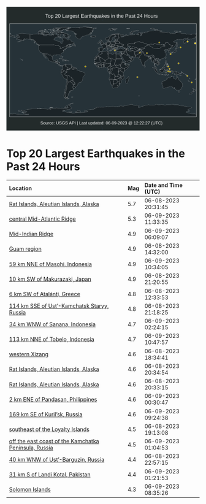 ![Map](./map.png)

# Top 20 Largest Earthquakes in the Past 24 Hours

| Location | Mag | Date and Time (UTC) |
|:---|:---|:---|
| [Rat Islands, Aleutian Islands, Alaska](https://earthquake.usgs.gov/earthquakes/eventpage/us7000k782) | 5.7 | 06-08-2023 20:31:45 |
| [central Mid-Atlantic Ridge](https://earthquake.usgs.gov/earthquakes/eventpage/us7000k7bx) | 5.3 | 06-09-2023 11:33:35 |
| [Mid-Indian Ridge](https://earthquake.usgs.gov/earthquakes/eventpage/us7000k7ax) | 4.9 | 06-09-2023 06:09:07 |
| [Guam region](https://earthquake.usgs.gov/earthquakes/eventpage/us7000k754) | 4.9 | 06-08-2023 14:32:00 |
| [59 km NNE of Masohi, Indonesia](https://earthquake.usgs.gov/earthquakes/eventpage/us7000k7bn) | 4.9 | 06-09-2023 10:34:05 |
| [10 km SW of Makurazaki, Japan](https://earthquake.usgs.gov/earthquakes/eventpage/us7000k78h) | 4.9 | 06-08-2023 21:20:55 |
| [6 km SW of Atalánti, Greece](https://earthquake.usgs.gov/earthquakes/eventpage/us7000k74e) | 4.8 | 06-08-2023 12:33:53 |
| [114 km SSE of Ust’-Kamchatsk Staryy, Russia](https://earthquake.usgs.gov/earthquakes/eventpage/us7000k78g) | 4.8 | 06-08-2023 21:18:25 |
| [34 km WNW of Sanana, Indonesia](https://earthquake.usgs.gov/earthquakes/eventpage/us7000k7a5) | 4.7 | 06-09-2023 02:24:15 |
| [113 km NNE of Tobelo, Indonesia](https://earthquake.usgs.gov/earthquakes/eventpage/us7000k7bs) | 4.7 | 06-09-2023 10:47:57 |
| [western Xizang](https://earthquake.usgs.gov/earthquakes/eventpage/us7000k76x) | 4.6 | 06-08-2023 18:34:41 |
| [Rat Islands, Aleutian Islands, Alaska](https://earthquake.usgs.gov/earthquakes/eventpage/us7000k78d) | 4.6 | 06-08-2023 20:34:54 |
| [Rat Islands, Aleutian Islands, Alaska](https://earthquake.usgs.gov/earthquakes/eventpage/us7000k788) | 4.6 | 06-08-2023 20:33:15 |
| [2 km ENE of Pandasan, Philippines](https://earthquake.usgs.gov/earthquakes/eventpage/us7000k79m) | 4.6 | 06-09-2023 00:30:47 |
| [169 km SE of Kuril’sk, Russia](https://earthquake.usgs.gov/earthquakes/eventpage/us7000k7bd) | 4.6 | 06-09-2023 09:24:38 |
| [southeast of the Loyalty Islands](https://earthquake.usgs.gov/earthquakes/eventpage/us7000k781) | 4.5 | 06-08-2023 19:13:08 |
| [off the east coast of the Kamchatka Peninsula, Russia](https://earthquake.usgs.gov/earthquakes/eventpage/us7000k79u) | 4.5 | 06-09-2023 01:04:53 |
| [40 km WNW of Ust’-Barguzin, Russia](https://earthquake.usgs.gov/earthquakes/eventpage/us7000k78z) | 4.4 | 06-08-2023 22:57:15 |
| [31 km S of Landi Kotal, Pakistan](https://earthquake.usgs.gov/earthquakes/eventpage/us7000k79v) | 4.4 | 06-09-2023 01:21:53 |
| [Solomon Islands](https://earthquake.usgs.gov/earthquakes/eventpage/us7000k7b9) | 4.3 | 06-09-2023 08:35:26 |
